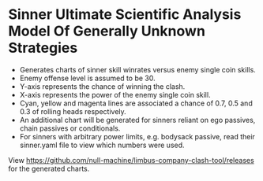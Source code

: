 # Sinner Ultimate Scientific Analysis Model Of Generally Unknown Strategies
- Generates charts of sinner skill winrates versus enemy single coin skills.
- Enemy offense level is assumed to be 30.
- Y-axis represents the chance of winning the clash.
- X-axis represents the power of the enemy single coin skill.
- Cyan, yellow and magenta lines are associated a chance of 0.7, 0.5 and 0.3 of rolling heads respectively.
- An additional chart will be generated for sinners reliant on ego passives, chain passives or conditionals.
- For sinners with arbitrary power limits, e.g. bodysack passive, read their sinner.yaml file to view which numbers were used.

View https://github.com/null-machine/limbus-company-clash-tool/releases for the generated charts.
